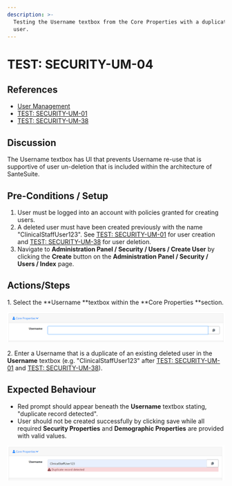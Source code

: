 ```yaml
---
description: >-
  Testing the Username textbox from the Core Properties with a duplicate deleted
  user.
---
```


# TEST: SECURITY-UM-04

## References

* [User Management](../../../../../operations/security-administration/user-management.md)
* [TEST: SECURITY-UM-01](test-security-um-01.md)
* [TEST: SECURITY-UM-38](test-security-um-33-1.md) 

## Discussion

The Username textbox has UI that prevents Username re-use that is supportive of user un-deletion that is included within the architecture of SanteSuite. 

## Pre-Conditions / Setup

1. User must be logged into an account with policies granted for creating users.
2. A deleted user must have been created previously with the name "ClinicalStaffUser123". See [TEST: SECURITY-UM-01](test-security-um-01.md) for user creation and [TEST: SECURITY-UM-38](test-security-um-33-1.md) for user deletion.
3. Navigate to **Administration Panel / Security / Users / Create User** by clicking the **Create** button on the **Administration Panel / Security / Users / Index** page.

## Actions/Steps

1\. Select the **Username **textbox within the **Core Properties **section.

![](<../../../../../../.gitbook/assets/image (210).png>)

2\. Enter a Username that is a duplicate of an existing deleted user in the **Username** textbox  (e.g. "ClinicalStaffUser123" after [TEST: SECURITY-UM-01](test-security-um-01.md) and [TEST: SECURITY-UM-38](test-security-um-33-1.md)).

## Expected Behaviour

* Red prompt should appear beneath the **Username** textbox stating, "duplicate record detected".
* User should not be created successfully by clicking save while all required **Security Properties** and **Demographic Properties** are provided with valid values.

![](<../../../../../../.gitbook/assets/image (229).png>)
